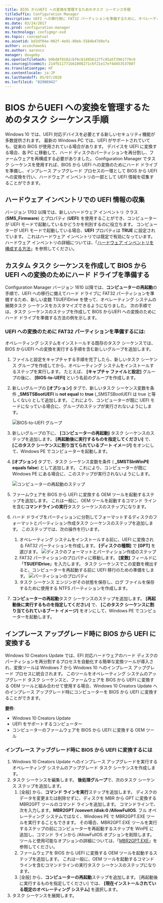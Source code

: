 ```yaml
---
title: BIOS からUEFI への変換を管理するためのタスク シーケンス手順
titleSuffix: Configuration Manager
description: UEFI への移行用に FAT32 パーティションを準備するために、オペレーティング システム展開タスク シーケンスをカスタマイズする方法について説明します。
ms.date: 03/24/2017
ms.prod: configuration-manager
ms.technology: configmgr-osd
ms.topic: conceptual
ms.assetid: bd3df04a-902f-4e91-89eb-5584b47d9efa
author: aczechowski
ms.author: aaroncz
manager: dougeby
ms.openlocfilehash: b9bd8f8102cbf6c814956127fc95a5f3961779c0
ms.sourcegitcommit: 214fb11771b61008271c6f21e17ef4d45353788f
ms.translationtype: HT
ms.contentlocale: ja-JP
ms.lasthandoff: 05/07/2020
ms.locfileid: "82906942"
---
```

# <a name="task-sequence-steps-to-manage-bios-to-uefi-conversion"></a>BIOS からUEFI への変換を管理するためのタスク シーケンス手順
Windows 10 では、UEFI 対応デバイスを必要とする新しいセキュリティ機能が多数提供されます。 最新の Windows PC では、UEFI がサポートされていても、従来の BIOS が使用されている場合があります。 デバイスを UEFI に変換する場合、各 PC に移動して、ハード ディスクのパーティションを再分割し、ファームウェアを再構成する必要がありました。 Configuration Manager でタスク シーケンスを使用すれば、BIOS から UEFI への変換のためにハード ドライブを準備し、インプレース アップグレード プロセスの一環として BIOS から UEFI への変換を行い、ハードウェア インベントリの一部として UEFI 情報を収集することができます。

## <a name="hardware-inventory-collects-uefi-information"></a>ハードウェア インベントリでの UEFI 情報の収集
バージョン 1702 以降では、新しいハードウェア インベントリ クラス (**SMS_Firmware**) とプロパティ (**UEFI**) を使用することができ、コンピューターが UEFI モードで起動しているかどうかを判別するのに役立ちます。 コンピューターが UEFI モードで起動している場合、**UEFI** プロパティは **TRUE** に設定されています。 これはハードウェア インベントリでは既定で有効になっています。 ハードウェア インベントリの詳細については、「[ハードウェア インベントリを構成する方法](../../core/clients/manage/inventory/configure-hardware-inventory.md)」を参照してください。

## <a name="create-a-custom-task-sequence-to-prepare-the-hard-drive-for-bios-to-uefi-conversion"></a>カスタム タスク シーケンスを作成して BIOS から UEFI への変換のためにハード ドライブを準備する
Configuration Manager バージョン 1610 以降では、**コンピューターの再起動**の手順で、UEFI への移行に備えてハード ドライブに FAT32 パーティションを準備するため、新しい変数 TSUEFIDrive を使って、オペレーティング システムの展開タスク シーケンスをカスタマイズできるようになりました。 次の手順では、タスク シーケンスのステップを作成して BIOS からUEFI への変換のためにハード ドライブを準備する方法の例を示します。

### <a name="to-prepare-the-fat32-partition-for-the-conversion-to-uefi"></a>UEFI への変換のために FAT32 パーティションを準備するには:
オペレーティング システムをインストールする既存のタスク シーケンスでは、BIOS からUEFI への変換を実行する手順を含む新しいグループを追加します。

1. ファイルと設定をキャプチャする手順を完了したら、新しいタスク シーケンス グループを作成してから、オペレーティング システムをインストールするステップを実行します。 たとえば、 **[キャプチャ ファイルと設定]** グループの後に、 **[BIOS-to-UEFI]** という名前のグループを作成します。
2. 新しいグループの **[オプション]** タブで、新しいタスク シーケンス変数を条件 **_SMSTSBootUEFI** is **not equal** to **true** (_SMSTSBootUEFI は true と等しくない) として追加します。 これにより、コンピューターが既に UEFI モードになっている場合に、グループのステップが実行されないようにします。

   ![BIOS-to-UEFI グループ](../../core/get-started/media/BIOS-to-UEFI-group.png)
3. 新しいグループの下に、 **[コンピューターの再起動]** タスク シーケンスのステップを追加します。 **[再起動後に実行するものを指定してください]** で、 **[このタスク シーケンスに割り当てられているブート イメージ]** をオンにして、Windows PE でコンピューターを起動します。  
4. **[オプション]** タブで、タスク シーケンス変数を条件 ( **_SMSTSInWinPE equals false**) として追加します。 これにより、コンピューターが既に Windows PE にある場合に、このステップが実行されないようにします。

   ![コンピューターの再起動のステップ](../../core/get-started/media/restart-in-windows-pe.png)
5. ファームウェアを BIOS から UEFI に変換する OEM ツールを起動するステップを追加します。 これは一般に、OEM ツールを起動するコマンド ラインを含む**コマンドラインの実行**タスク シーケンスのステップになります。
6. ハード ドライブをパーティションに分割してフォーマットするディスクのフォーマットとパーティション作成タスク シーケンスのステップを追加します。 このステップでは、次の操作を行います。
   1. オペレーティング システムをインストールする前に、UEFI に変換される FAT32 パーティションを作成します。 **[ディスクの種類]** で **[GPT]** を選びます。
    ![ディスクのフォーマットとパーティション作成のステップ](../media/format-and-partition-disk.png)
   2. FAT32 パーティションのプロパティに移動します。 **[変数]** フィールドに「**TSUEFIDrive**」を入力します。 タスク シーケンスでこの変数を検出すると、コンピューターを再起動する前に UEFI 移行のための準備をします。
    ![パーティションのプロパティ](../../core/get-started/media/partition-properties.png)
   3. タスク シーケンス エンジンがその状態を保存し、ログ ファイルを保存するために使用する NTFS パーティションを作成します。
7. **コンピューターの再起動**タスク シーケンスのステップを追加します。 **[再起動後に実行するものを指定してください]** で、 **[このタスク シーケンスに割り当てられているブート イメージ]** をオンにして、Windows PE でコンピューターを起動します。  

## <a name="convert-from-bios-to-uefi-during-an-in-place-upgrade"></a>インプレース アップグレード時に BIOS から UEFI に変換する
Windows 10 Creators Update では、EFI 対応ハードウェアのハード ディスクのパーティションを再分割するプロセスを自動化する簡単な変換ツールが導入され、変換ツールは Windows 7 から Windows 10 へのインプレース アップグレード プロセスに統合されます。 このツールをオペレーティング システムのアップグレード タスク シーケンスと、ファームウェアを BIOS から UEFI に変換する OEM ツールと組み合わせて使用する場合、Windows 10 Creators Update へのインプレース アップグレード時にコンピューターを BIOS から UEFI に変換することができます。

**要件**:
- Windows 10 Creators Update
- UEFI をサポートするコンピューター
- コンピューターのファームウェアを BIOS から UEFI に変換する OEM ツール

### <a name="to-convert-from-bios-to-uefi-during-an-in-place-upgrade"></a>インプレース アップグレード時に BIOS から UEFI に変換するには
1. Windows 10 Creators Update へのインプレース アップグレードを実行するオペレーティング システムのアップグレード タスク シーケンスを作成します。
2. タスク シーケンスを編集します。 **後処理グループ**で、次のタスク シーケンス ステップを追加します。
   1. [全般] から、**コマンド ラインを実行**ステップを追加します。 ディスクのデータを変更または削除せずに、ディスクを MBR から GPT に変換する MBR2GPT ツールのコマンド ラインを追加します。 コマンドラインで、次を入力します。**MBR2GPT /convert /disk:0 /AllowFullOS**. フル オペレーティング システムではなく、Windows PE で MBR2GPT.EXE ツールを実行することもできます。 その場合、MBR2GPT.EXE ツールを実行するステップの前にコンピューターを再起動するステップを WinPE に追加し、コマンド ラインから /AllowFullOS オプションを削除します。 ツールと使用可能なオプションの詳細については、「[MBR2GPT.EXE](https://docs.microsoft.com/windows/deployment/mbr-to-gpt)」を参照してください。
   2. ファームウェアを BIOS から UEFI に変換する OEM ツールを起動するステップを追加します。 これは一般に、OEM ツールを起動するコマンド ラインを含むコマンドラインの実行タスク シーケンスのステップになります。
   3. [全般] から、**コンピューターの再起動**ステップを追加します。 [再起動後に実行するものを指定してください] では、 **[現在インストールされている既定のオペレーティング システム]** を選択します。
3. タスク シーケンスを展開します。
